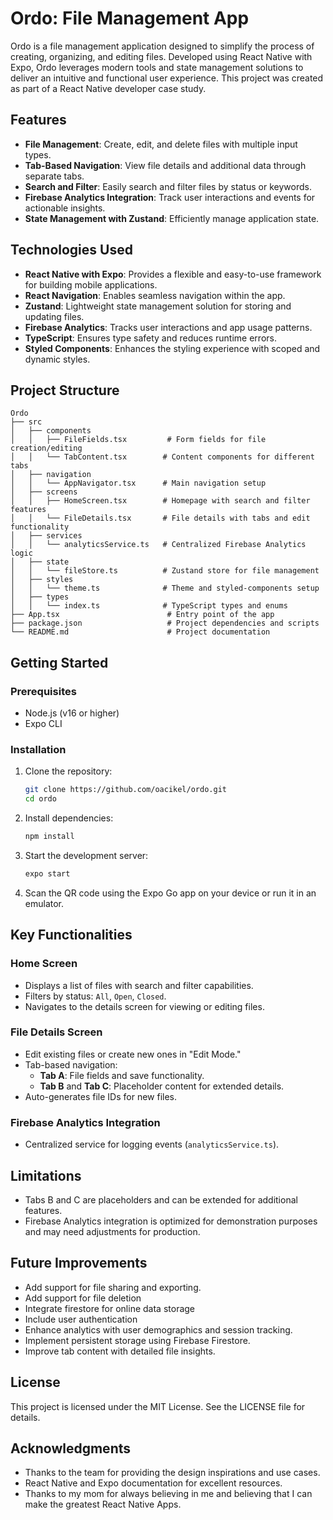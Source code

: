 # Ordo: File Management App

Ordo is a file management application designed to simplify the process of creating, organizing, and editing files. Developed using React Native with Expo, Ordo leverages modern tools and state management solutions to deliver an intuitive and functional user experience. This project was created as part of a React Native developer case study.

## Features

- **File Management**: Create, edit, and delete files with multiple input types.
- **Tab-Based Navigation**: View file details and additional data through separate tabs.
- **Search and Filter**: Easily search and filter files by status or keywords.
- **Firebase Analytics Integration**: Track user interactions and events for actionable insights.
- **State Management with Zustand**: Efficiently manage application state.

## Technologies Used

- **React Native with Expo**: Provides a flexible and easy-to-use framework for building mobile applications.
- **React Navigation**: Enables seamless navigation within the app.
- **Zustand**: Lightweight state management solution for storing and updating files.
- **Firebase Analytics**: Tracks user interactions and app usage patterns.
- **TypeScript**: Ensures type safety and reduces runtime errors.
- **Styled Components**: Enhances the styling experience with scoped and dynamic styles.

## Project Structure

```
Ordo
├── src
│   ├── components
│   │   ├── FileFields.tsx         # Form fields for file creation/editing
│   │   └── TabContent.tsx        # Content components for different tabs
│   ├── navigation
│   │   └── AppNavigator.tsx      # Main navigation setup
│   ├── screens
│   │   ├── HomeScreen.tsx        # Homepage with search and filter features
│   │   └── FileDetails.tsx       # File details with tabs and edit functionality
│   ├── services
│   │   └── analyticsService.ts   # Centralized Firebase Analytics logic
│   ├── state
│   │   └── fileStore.ts          # Zustand store for file management
│   ├── styles
│   │   └── theme.ts              # Theme and styled-components setup
│   ├── types
│   │   └── index.ts              # TypeScript types and enums
├── App.tsx                        # Entry point of the app
├── package.json                   # Project dependencies and scripts
└── README.md                      # Project documentation
```

## Getting Started

### Prerequisites

- Node.js (v16 or higher)
- Expo CLI

### Installation

1. Clone the repository:

   ```bash
   git clone https://github.com/oacikel/ordo.git
   cd ordo
   ```

2. Install dependencies:

   ```bash
   npm install
   ```

3. Start the development server:

   ```bash
   expo start
   ```

4. Scan the QR code using the Expo Go app on your device or run it in an emulator.

## Key Functionalities

### Home Screen

- Displays a list of files with search and filter capabilities.
- Filters by status: `All`, `Open`, `Closed`.
- Navigates to the details screen for viewing or editing files.

### File Details Screen

- Edit existing files or create new ones in "Edit Mode."
- Tab-based navigation:
  - **Tab A**: File fields and save functionality.
  - **Tab B** and **Tab C**: Placeholder content for extended details.
- Auto-generates file IDs for new files.

### Firebase Analytics Integration

- Centralized service for logging events (`analyticsService.ts`).

## Limitations

- Tabs B and C are placeholders and can be extended for additional features.
- Firebase Analytics integration is optimized for demonstration purposes and may need adjustments for production.

## Future Improvements

- Add support for file sharing and exporting.
- Add support for file deletion
- Integrate firestore for online data storage
- Include user authentication
- Enhance analytics with user demographics and session tracking.
- Implement persistent storage using Firebase Firestore.
- Improve tab content with detailed file insights.

## License

This project is licensed under the MIT License. See the LICENSE file for details.

## Acknowledgments

- Thanks to the team for providing the design inspirations and use cases.
- React Native and Expo documentation for excellent resources.
- Thanks to my mom for always believing in me and believing that I can make the greatest React Native Apps.

